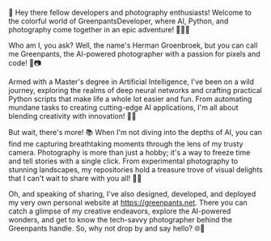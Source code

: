 👋 Hey there fellow developers and photography enthusiasts! Welcome to the colorful world of GreenpantsDeveloper, where AI, Python, and photography come together in an epic adventure! 🌈🐍📸

Who am I, you ask? Well, the name's Herman Groenbroek, but you can call me Greenpants, the AI-powered photographer with a passion for pixels and code! 🤖📷

Armed with a Master's degree in Artificial Intelligence, I've been on a wild journey, exploring the realms of deep neural networks and crafting practical Python scripts that make life a whole lot easier and fun. From automating mundane tasks to creating cutting-edge AI applications, I'm all about blending creativity with innovation! 🚀🎨

But wait, there's more! 📚 When I'm not diving into the depths of AI, you can find me capturing breathtaking moments through the lens of my trusty camera. Photography is more than just a hobby; it's a way to freeze time and tell stories with a single click. From experimental photography to stunning landscapes, my repositories hold a treasure trove of visual delights that I can't wait to share with you all! 📸😍

Oh, and speaking of sharing, I've also designed, developed, and deployed my very own personal website at https://greenpants.net. There you can catch a glimpse of my creative endeavors, explore the AI-powered wonders, and get to know the tech-savvy photographer behind the Greenpants handle. So, why not drop by and say hello? 🌐👋
